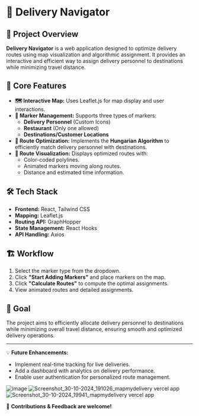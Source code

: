 # 🚀 Delivery Navigator

## 📌 Project Overview
**Delivery Navigator** is a web application designed to optimize delivery routes using map visualization and algorithmic assignment. It provides an interactive and efficient way to assign delivery personnel to destinations while minimizing travel distance.

## 🎯 Core Features
- **🗺️ Interactive Map:** Uses Leaflet.js for map display and user interactions.
- **📍 Marker Management:** Supports three types of markers:
  - **Delivery Personnel** (Custom Icons)
  - **Restaurant** (Only one allowed)
  - **Destinations/Customer Locations**
- **🔗 Route Optimization:** Implements the **Hungarian Algorithm** to efficiently match delivery personnel with destinations.
- **🚗 Route Visualization:** Displays optimized routes with:
  - Color-coded polylines.
  - Animated markers moving along routes.
  - Distance and estimated time information.

## 🛠 Tech Stack
- **Frontend:** React, Tailwind CSS
- **Mapping:** Leaflet.js
- **Routing API:** GraphHopper
- **State Management:** React Hooks
- **API Handling:** Axios

## 🏗️ Workflow
1. Select the marker type from the dropdown.
2. Click **"Start Adding Markers"** and place markers on the map.
3. Click **"Calculate Routes"** to compute the optimal assignments.
4. View animated routes and detailed assignments.

## 🎯 Goal
The project aims to efficiently allocate delivery personnel to destinations while minimizing overall travel distance, ensuring smooth and optimized delivery operations.

---

💡 **Future Enhancements:**  
- Implement real-time tracking for live deliveries.  
- Add a dashboard with analytics on delivery performance.  
- Enable user authentication for personalized route management.  

![image](https://github.com/user-attachments/assets/67527c40-ae36-4a29-8f3e-b8bae41f93d7)
![Screenshot_30-10-2024_191026_mapmydelivery vercel app](https://github.com/user-attachments/assets/3f1dbde3-6fb9-45bd-929c-15d000bd7d4c)
![Screenshot_30-10-2024_19941_mapmydelivery vercel app](https://github.com/user-attachments/assets/ce512fb9-17b0-423e-9f8b-f53d0fa634a7)

🚀 **Contributions & Feedback are welcome!**
